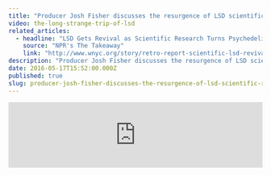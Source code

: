 ```yaml
---
title: "Producer Josh Fisher discusses the resurgence of LSD scientific research"
video: the-long-strange-trip-of-lsd
related_articles:
  - headline: "LSD Gets Revival as Scientific Research Turns Psychedelic"
    source: "NPR's The Takeaway"
    link: "http://www.wnyc.org/story/retro-report-scientific-lsd-revival/"
description: "Producer Josh Fisher discusses the resurgence of LSD scientific research"
date: 2016-05-17T15:52:00.000Z
published: true
slug: producer-josh-fisher-discusses-the-resurgence-of-lsd-scientific-research
---
```


<iframe frameborder="0" scrolling="no" height="130" width="100%" src="https://www.wnyc.org/widgets/ondemand_player/takeaway/#file=/audio/json/619532/&amp;share=1"></iframe>

